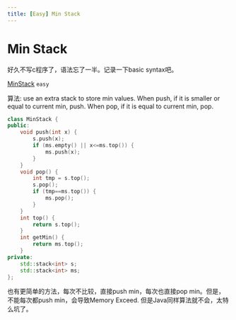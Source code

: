 ```yaml
---
title: [Easy] Min Stack
---
```

# Min Stack

好久不写c程序了，语法忘了一半。记录一下basic syntax吧。

[MinStack](https://oj.leetcode.com/problems/min-stack/) `easy`

算法: use an extra stack to store min values.
When push, if it is smaller or equal to current min, push.
When pop, if it is equal to current min, pop.

```cpp
class MinStack {
public:
    void push(int x) {
        s.push(x);
        if (ms.empty() || x<=ms.top()) {
            ms.push(x);
        }
    }
    void pop() {
        int tmp = s.top();
        s.pop();
        if (tmp==ms.top()) {
            ms.pop();
        }
    }
    int top() {
        return s.top();
    }
    int getMin() {
        return ms.top();
    }
private:
    std::stack<int> s;
    std::stack<int> ms;
};
```

也有更简单的方法，每次不比较，直接push min，每次也直接pop min。但是，
不能每次都push min，会导致Memory Exceed. 但是Java同样算法就不会，太特么坑了。
